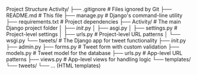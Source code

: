 Project Structure
Activity/
├── .gitignore          # Files ignored by Git
├── README.md           # This file
├── manage.py           # Django's command-line utility
├── requirements.txt    # Project dependencies
├── Activity/               # The main Django project folder
│   ├── _init_.py
│   ├── asgi.py
│   ├── settings.py     # Project-level settings
│   ├── urls.py         # Project-level URL patterns
│   └── wsgi.py
└── tweets/             # The Django app for tweet functionality
    ├── _init_.py
    ├── admin.py
    ├── forms.py        # Tweet form with custom validation
    ├── models.py       # Tweet model for the database
    ├── urls.py         # App-level URL patterns
    ├── views.py        # App-level views for handling logic
    └── templates/
        └── tweets/
            └── ... (HTML templates)